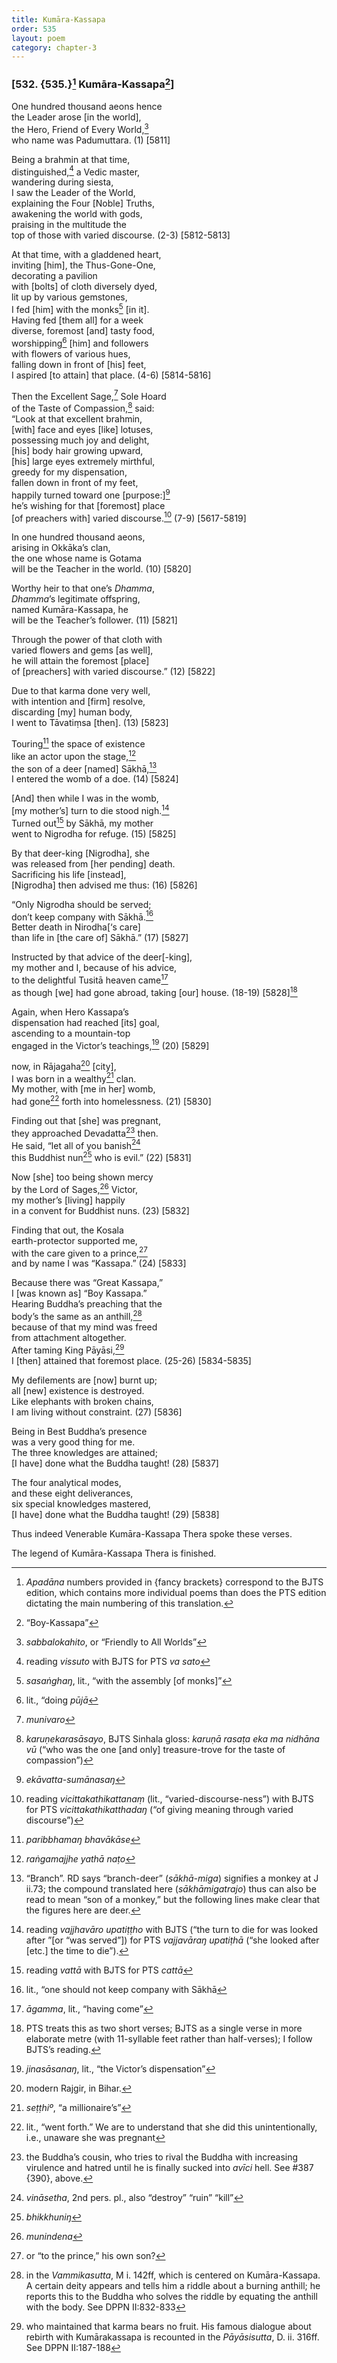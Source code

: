 ```yaml
---
title: Kumāra-Kassapa
order: 535
layout: poem
category: chapter-3
---
```


### \[532. {535.}[^1] Kumāra-Kassapa[^2]\]

One hundred thousand aeons hence  
the Leader arose \[in the world\],  
the Hero, Friend of Every World,[^3]  
who name was Padumuttara. (1) \[5811\]

Being a brahmin at that time,  
distinguished,[^4] a Vedic master,  
wandering during siesta,  
I saw the Leader of the World,  
explaining the Four \[Noble\] Truths,  
awakening the world with gods,  
praising in the multitude the  
top of those with varied discourse. (2-3) \[5812-5813\]

At that time, with a gladdened heart,  
inviting \[him\], the Thus-Gone-One,  
decorating a pavilion  
with \[bolts\] of cloth diversely dyed,  
lit up by various gemstones,  
I fed \[him\] with the monks[^5] \[in it\].  
Having fed \[them all\] for a week  
diverse, foremost \[and\] tasty food,  
worshipping[^6] \[him\] and followers  
with flowers of various hues,  
falling down in front of \[his\] feet,  
I aspired \[to attain\] that place. (4-6) \[5814-5816\]

Then the Excellent Sage,[^7] Sole Hoard  
of the Taste of Compassion,[^8] said:  
“Look at that excellent brahmin,  
\[with\] face and eyes \[like\] lotuses,  
possessing much joy and delight,  
\[his\] body hair growing upward,  
\[his\] large eyes extremely mirthful,  
greedy for my dispensation,  
fallen down in front of my feet,  
happily turned toward one \[purpose:\][^9]  
he’s wishing for that \[foremost\] place  
\[of preachers with\] varied discourse.[^10] (7-9) \[5617-5819\]

In one hundred thousand aeons,  
arising in Okkāka’s clan,  
the one whose name is Gotama  
will be the Teacher in the world. (10) \[5820\]

Worthy heir to that one’s *Dhamma*,  
*Dhamma*’s legitimate offspring,  
named Kumāra-Kassapa, he  
will be the Teacher’s follower. (11) \[5821\]

Through the power of that cloth with  
varied flowers and gems \[as well\],  
he will attain the foremost \[place\]  
of \[preachers\] with varied discourse.” (12) \[5822\]

Due to that karma done very well,  
with intention and \[firm\] resolve,  
discarding \[my\] human body,  
I went to Tāvatiṃsa \[then\]. (13) \[5823\]

Touring[^11] the space of existence  
like an actor upon the stage,[^12]  
the son of a deer \[named\] Sākhā,[^13]  
I entered the womb of a doe. (14) \[5824\]

\[And\] then while I was in the womb,  
\[my mother’s\] turn to die stood nigh.[^14]  
Turned out[^15] by Sākhā, my mother  
went to Nigrodha for refuge. (15) \[5825\]

By that deer-king \[Nigrodha\], she  
was released from \[her pending\] death.  
Sacrificing his life \[instead\],  
\[Nigrodha\] then advised me thus: (16) \[5826\]

“Only Nigrodha should be served;  
don’t keep company with Sākhā.[^16]  
Better death in Nirodha\[‘s care\]  
than life in \[the care of\] Sākhā.” (17) \[5827\]

Instructed by that advice of the deer\[-king\],  
my mother and I, because of his advice,  
to the delightful Tusitā heaven came[^17]  
as though \[we\] had gone abroad, taking \[our\] house. (18-19) \[5828\][^18]

Again, when Hero Kassapa’s  
dispensation had reached \[its\] goal,  
ascending to a mountain-top  
engaged in the Victor’s teachings,[^19] (20) \[5829\]

now, in Rājagaha[^20] \[city\],  
I was born in a wealthy[^21] clan.  
My mother, with \[me in her\] womb,  
had gone[^22] forth into homelessness. (21) \[5830\]

Finding out that \[she\] was pregnant,  
they approached Devadatta[^23] then.  
He said, “let all of you banish[^24]  
this Buddhist nun[^25] who is evil.” (22) \[5831\]

Now \[she\] too being shown mercy  
by the Lord of Sages,[^26] Victor,  
my mother’s \[living\] happily  
in a convent for Buddhist nuns. (23) \[5832\]

Finding that out, the Kosala  
earth-protector supported me,  
with the care given to a prince,[^27]  
and by name I was “Kassapa.” (24) \[5833\]

Because there was “Great Kassapa,”  
I \[was known as\] “Boy Kassapa.”  
Hearing Buddha’s preaching that the  
body’s the same as an anthill,[^28]  
because of that my mind was freed  
from attachment altogether.  
After taming King Pāyāsi,[^29]  
I \[then\] attained that foremost place. (25-26) \[5834-5835\]

My defilements are \[now\] burnt up;  
all \[new\] existence is destroyed.  
Like elephants with broken chains,  
I am living without constraint. (27) \[5836\]

Being in Best Buddha’s presence  
was a very good thing for me.  
The three knowledges are attained;  
\[I have\] done what the Buddha taught! (28) \[5837\]

The four analytical modes,  
and these eight deliverances,  
six special knowledges mastered,  
\[I have\] done what the Buddha taught! (29) \[5838\]

Thus indeed Venerable Kumāra-Kassapa Thera spoke these verses.

The legend of Kumāra-Kassapa Thera is finished.

[^1]: *Apadāna* numbers provided in {fancy brackets} correspond to the BJTS edition, which contains more individual poems than does the PTS edition dictating the main numbering of this translation.

[^2]: “Boy-Kassapa”

[^3]: *sabbalokahito*, or “Friendly to All Worlds”

[^4]: reading *vissuto* with BJTS for PTS *va sato*

[^5]: *sasaṅghaŋ*, lit., “with the assembly \[of monks\]”

[^6]: lit., “doing *pūjā*

[^7]: *munivaro*

[^8]: *karuṇekarasāsayo*, BJTS Sinhala gloss: *karuṇā rasaṭa eka ma nidhāna vū* (“who was the one \[and only\] treasure-trove for the taste of compassion”)

[^9]: *ekāvatta-sumānasaŋ*

[^10]: reading *vicittakathikattanaṃ* (lit., “varied-discourse-ness”) with BJTS for PTS *vicittakathikatthadaŋ* (“of giving meaning through varied discourse”)

[^11]: *paribbhamaŋ bhavākāse*

[^12]: *raṅgamajjhe yathā naṭo*

[^13]: “Branch”. RD says “branch-deer” (*sākhā-miga*) signifies a monkey at J ii.73; the compound translated here (*sākhāmigatrajo*) thus can also be read to mean “son of a monkey,” but the following lines make clear that the figures here are deer.

[^14]: reading *vajjhavāro upatiṭṭho* with BJTS (“the turn to die for was looked after ”\[or “was served”\]) for PTS *vajjavāraŋ upatiṭhā* (“she looked after \[etc.\] the time to die”).

[^15]: reading *vattā* with BJTS for PTS *cattā*

[^16]: lit., “one should not keep company with Sākhā

[^17]: *āgamma*, lit., “having come”

[^18]: PTS treats this as two short verses; BJTS as a single verse in more elaborate metre (with 11-syllable feet rather than half-verses); I follow BJTS’s reading.

[^19]: *jinasāsanaŋ*, lit., “the Victor’s dispensation”

[^20]: modern Rajgir, in Bihar.

[^21]: *seṭṭhiº*, “a millionaire’s”

[^22]: lit., “went forth.” We are to understand that she did this unintentionally, i.e., unaware she was pregnant

[^23]: the Buddha’s cousin, who tries to rival the Buddha with increasing virulence and hatred until he is finally sucked into *avīci* hell. See \#387 {390}, above.

[^24]: *vināsetha*, 2nd pers. pl., also “destroy” “ruin” “kill”

[^25]: *bhikkhuniŋ*

[^26]: *munindena*

[^27]: or “to the prince,” his own son?

[^28]: in the *Vammikasutta*, M i. 142ff, which is centered on Kumāra-Kassapa. A certain deity appears and tells him a riddle about a burning anthill; he reports this to the Buddha who solves the riddle by equating the anthill with the body. See DPPN II:832-833

[^29]: who maintained that karma bears no fruit. His famous dialogue about rebirth with Kumārakassapa is recounted in the *Pāyāsisutta*, D. ii. 316ff. See DPPN II:187-188
